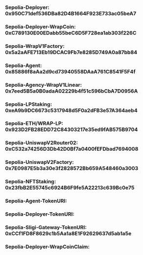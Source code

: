 ### Sepolia-Deployer: 0x950C71def536DBa82D4B1664F923E733ac05beA7
### Sepolia-Deployer-WrapCoin: 0xC789130E00EDabb55beC6D5F728ea1ab303f226C
### Sepolia-WrapV1Factory:  0x5a2aAFE713Eb19DCAC9Fb7e8285D749A0a87bb84
### Sepolia-Agent:    0x85886f8aAa2d9cd73940558DAaA761C8541F5F4f
### Sepolia-Agency-WrapV1Linear: 0x7eed5B5a0B0adaA02229b4f51c596bCbA7D0956A
### Sepolia-LPStaking: 0xeA9b9DC6673c5317948d5F0a2dFB3e57A364aeb4
### Sepolia-ETH/WRAP-LP: 0x923D2FB28EDD72C84303217e35ed9fAB575B9704
### Sepolia-UniswapV2Router02: 0xC532a74256D3Db42D0Bf7a0400fEFDbad7694008
### Sepolia-UniswapV2Factory: 0x7E0987E5b3a30e3f2828572Bb659A548460a3003
### Sepolia-NFTStaking: 0x23fbB2E55745c6924B6F9fe5A22213c639Bc0e75
### Sepolia-Agent-TokenURI: 
### Sepolia-Deployer-TokenURI: 
### Sepolia-Sligi-Gateway-TokenURI: 0xCCf1FD8F8629c1b5Aa1a8E1F92629637d5ab1a5e
### Sepolia-Deployer-WrapCoinClaim: 